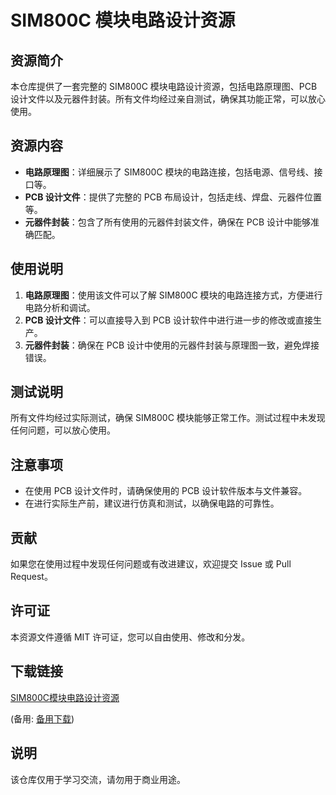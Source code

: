 # SIM800C 模块电路设计资源

## 资源简介
本仓库提供了一套完整的 SIM800C 模块电路设计资源，包括电路原理图、PCB 设计文件以及元器件封装。所有文件均经过亲自测试，确保其功能正常，可以放心使用。

## 资源内容
- **电路原理图**：详细展示了 SIM800C 模块的电路连接，包括电源、信号线、接口等。
- **PCB 设计文件**：提供了完整的 PCB 布局设计，包括走线、焊盘、元器件位置等。
- **元器件封装**：包含了所有使用的元器件封装文件，确保在 PCB 设计中能够准确匹配。

## 使用说明
1. **电路原理图**：使用该文件可以了解 SIM800C 模块的电路连接方式，方便进行电路分析和调试。
2. **PCB 设计文件**：可以直接导入到 PCB 设计软件中进行进一步的修改或直接生产。
3. **元器件封装**：确保在 PCB 设计中使用的元器件封装与原理图一致，避免焊接错误。

## 测试说明
所有文件均经过实际测试，确保 SIM800C 模块能够正常工作。测试过程中未发现任何问题，可以放心使用。

## 注意事项
- 在使用 PCB 设计文件时，请确保使用的 PCB 设计软件版本与文件兼容。
- 在进行实际生产前，建议进行仿真和测试，以确保电路的可靠性。

## 贡献
如果您在使用过程中发现任何问题或有改进建议，欢迎提交 Issue 或 Pull Request。

## 许可证
本资源文件遵循 MIT 许可证，您可以自由使用、修改和分发。

## 下载链接
[SIM800C模块电路设计资源](https://pan.quark.cn/s/349c2a7eee2f) 

(备用: [备用下载](https://pan.baidu.com/s/12ETY77k9_SAvdxJ0vGuPjw?pwd=1234))

## 说明

该仓库仅用于学习交流，请勿用于商业用途。
